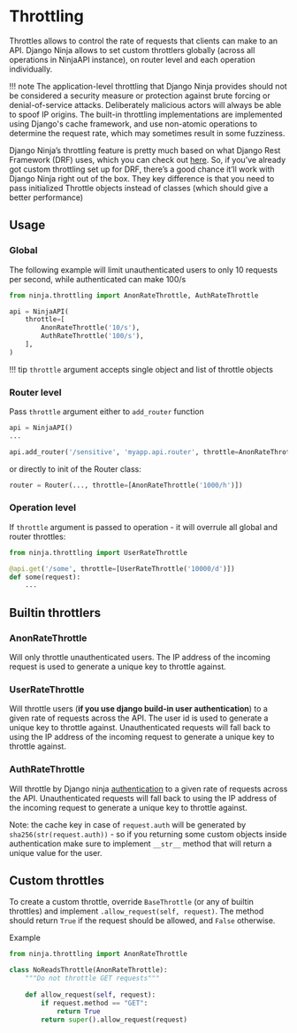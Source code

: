 # Throttling

Throttles allows to control the rate of requests that clients can make to an API. Django Ninja allows to set custom throttlers globally (across all operations in NinjaAPI instance), on router level and each operation individually.

!!! note
    The application-level throttling that Django Ninja provides should not be considered a security measure or protection against brute forcing or denial-of-service attacks. Deliberately malicious actors will always be able to spoof IP origins. The built-in throttling implementations are implemented using Django's cache framework, and use non-atomic operations to determine the request rate, which may sometimes result in some fuzziness.


Django Ninja’s throttling feature is pretty much based on what Django Rest Framework (DRF) uses, which you can check out [here](https://www.django-rest-framework.org/api-guide/throttling/). So, if you’ve already got custom throttling set up for DRF, there’s a good chance it’ll work with Django Ninja right out of the box. They key difference is that you need to pass initialized Throttle objects instead of classes (which should give a better performance)


## Usage

### Global

The following example will limit unauthenticated users to only 10 requests per second, while authenticated can make 100/s

```Python
from ninja.throttling import AnonRateThrottle, AuthRateThrottle

api = NinjaAPI(
    throttle=[
        AnonRateThrottle('10/s'),
        AuthRateThrottle('100/s'),
    ],
)
```

!!! tip
    `throttle` argument accepts single object and list of throttle objects

### Router level

Pass `throttle` argument either to `add_router` function

```Python
api = NinjaAPI()
...

api.add_router('/sensitive', 'myapp.api.router', throttle=AnonRateThrottle('100/m'))
```

or directly to init of the Router class:

```Python
router = Router(..., throttle=[AnonRateThrottle('1000/h')])
```


### Operation level

If `throttle` argument is passed to operation - it will overrule all global and router throttles:

```Python
from ninja.throttling import UserRateThrottle

@api.get('/some', throttle=[UserRateThrottle('10000/d')])
def some(request):
    ...
```

## Builtin throttlers

### AnonRateThrottle

Will only throttle unauthenticated users. The IP address of the incoming request is used to generate a unique key to throttle against.


### UserRateThrottle

Will throttle users (**if you use django build-in user authentication**) to a given rate of requests across the API. The user id is used to generate a unique key to throttle against. Unauthenticated requests will fall back to using the IP address of the incoming request to generate a unique key to throttle against.

### AuthRateThrottle

Will throttle by Django ninja [authentication](guides/authentication.md) to a given rate of requests across the API.  Unauthenticated requests will fall back to using the IP address of the incoming request to generate a unique key to throttle against.

Note: the cache key in case of `request.auth` will be generated by `sha256(str(request.auth))` - so if you returning some custom objects inside authentication make sure to implement `__str__` method that will return a unique value for the user.


## Custom throttles
To create a custom throttle, override `BaseThrottle` (or any of builtin throttles) and implement `.allow_request(self, request)`. The method should return `True` if the request should be allowed, and `False` otherwise.

Example

```Python
from ninja.throttling import AnonRateThrottle

class NoReadsThrottle(AnonRateThrottle):
    """Do not throttle GET requests"""
    
    def allow_request(self, request):
        if request.method == "GET":
            return True
        return super().allow_request(request)
```
